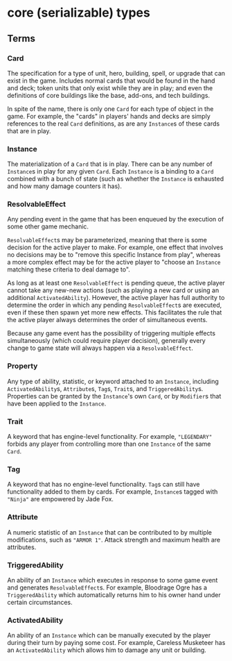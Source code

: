 # core (serializable) types

## Terms

### Card

The specification for a type of unit, hero, building, spell, or upgrade that can exist in the game.
Includes normal cards that would be found in the hand and deck; token units that only exist while they are in play; and even the definitions of core buildings like the base, add-ons, and tech buildings.

In spite of the name, there is only one `Card` for each type of object in the game.
For example, the "cards" in players' hands and decks are simply references to the real `Card` definitions, as are any `Instance`s of these cards that are in play.

### Instance

The materialization of a `Card` that is in play.
There can be any number of `Instance`s in play for any given `Card`.
Each `Instance` is a binding to a `Card` combined with a bunch of state (such as whether the `Instance` is exhausted and how many damage counters it has).

### ResolvableEffect

Any pending event in the game that has been enqueued by the execution of some other game mechanic.

`ResolvableEffect`s may be parameterized, meaning that there is some decision for the active player to make.
For example, one effect that involves no decisions may be to "remove this specific Instance from play", whereas a more complex effect may be for the active player to "choose an `Instance` matching these criteria to deal damage to".

As long as at least one `ResolvableEffect` is pending queue, the active player cannot take any new-new actions (such as playing a new card or using an additional `ActivatedAbility`).
However, the active player has full authority to determine the order in which any pending `ResolvableEffect`s are executed, even if these then spawn yet more new effects.
This facilitates the rule that the active player always determines the order of simultaneous events.

Because any game event has the possibility of triggering multiple effects simultaneously (which could require player decision), generally every change to game state will always happen via a `ResolvableEffect`.

### Property

Any type of ability, statistic, or keyword attached to an `Instance`, including `ActivatedAbility`s, `Attribute`s, `Tag`s, `Trait`s, and `TriggeredAbility`s.
Properties can be granted by the `Instance`'s own `Card`, or by `Modifier`s that have been applied to the `Instance`.

### Trait

A keyword that has engine-level functionality.
For example, `"LEGENDARY"` forbids any player from controlling more than one `Instance` of the same `Card`.

### Tag

A keyword that has no engine-level functionality.
`Tag`s can still have functionality added to them by cards.
For example, `Instance`s tagged with `"Ninja"` are empowered by Jade Fox.

### Attribute

A numeric statistic of an `Instance` that can be contributed to by multiple modifications, such as `"ARMOR 1"`.
Attack strength and maximum health are attributes.

### TriggeredAbility

An ability of an `Instance` which executes in response to some game event and generates `ResolvableEffect`s.
For example, Bloodrage Ogre has a `TriggeredAbility` which automatically returns him to his owner hand under certain circumstances.

### ActivatedAbility

An ability of an `Instance` which can be manually executed by the player during their turn by paying some cost.
For example, Careless Musketeer has an `ActivatedAbility` which allows him to damage any unit or building.
